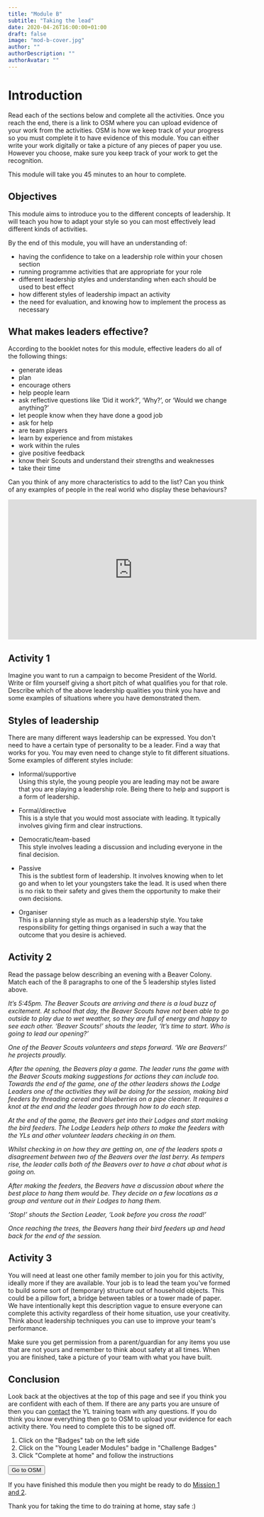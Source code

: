 ```yaml
---
title: "Module B"
subtitle: "Taking the lead"
date: 2020-04-26T16:00:00+01:00
draft: false
image: "mod-b-cover.jpg"
author: ""
authorDescription: ""
authorAvatar: ""
---
```


# Introduction

Read each of the sections below and complete all the activities. Once you reach the end, there is a link to OSM where you can upload evidence of your work from the activities. OSM is how we keep track of your progress so you must complete it to have evidence of this module. You can either write your work digitally or take a picture of any pieces of paper you use. However you choose, make sure you keep track of your work to get the recognition.

This module will take you 45 minutes to an hour to complete.

## Objectives

This module aims to introduce you to the different concepts of leadership. It will teach you how to adapt your style so you can most effectively lead different kinds of activities.

By the end of this module, you will have an understanding of:

- having the confidence to take on a leadership role within your chosen section
- running programme activities that are appropriate for your role
- different leadership styles and understanding when each should be used to best effect
- how different styles of leadership impact an activity
- the need for evaluation, and knowing how to implement the process as necessary

## What makes leaders effective?

According to the booklet notes for this module, effective leaders do all of the following things:

- generate ideas
- plan
- encourage others
- help people learn
- ask reflective questions like ‘Did it work?’, ‘Why?’, or ‘Would we change anything?’
- let people know when they have done a good job
- ask for help
- are team players
- learn by experience and from mistakes
- work within the rules
- give positive feedback
- know their Scouts and understand their strengths and weaknesses
- take their time

Can you think of any more characteristics to add to the list? Can you think of any examples of people in the real world who display these behaviours?

<iframe width="560" height="315" src="https://www.youtube.com/embed/18UVXW-x2_8" frameborder="0" allow="accelerometer; autoplay; encrypted-media; gyroscope; picture-in-picture" allowfullscreen></iframe>

## Activity 1

Imagine you want to run a campaign to become President of the World. Write or film yourself giving a short pitch of what qualifies you for that role. Describe which of the above leadership qualities you think you have and some examples of situations where you have demonstrated them.

## Styles of leadership

There are many different ways leadership can be expressed. You don't need to have a certain type of personality to be a leader. Find a way that works for you. You may even need to change style to fit different situations. Some examples of different styles include:

- Informal/supportive  
  Using this style, the young people you are leading may not be aware that you are playing a leadership role. Being there to help and support is a form of leadership.

- Formal/directive  
  This is a style that you would most associate with leading. It typically involves giving firm and clear instructions.

- Democratic/team-based  
  This style involves leading a discussion and including everyone in the final decision.

- Passive  
  This is the subtlest form of leadership. It involves knowing when to let go and when to let your youngsters take the lead. It is used when there is no risk to their safety and gives them the opportunity to make their own decisions.

- Organiser  
  This is a planning style as much as a leadership style. You take responsibility for getting things organised in such a way that the outcome that you desire is achieved.

## Activity 2

Read the passage below describing an evening with a Beaver Colony. Match each of the 8 paragraphs to one of the 5 leadership styles listed above.

*It’s 5:45pm. The Beaver Scouts are arriving and there is a loud buzz of excitement. At school that day, the Beaver Scouts have not been able to go outside to play due to wet weather, so they are full of energy and happy to see each other. ‘Beaver Scouts!’ shouts the leader, ‘It’s time to start. Who is going to lead our opening?’*

*One of the Beaver Scouts volunteers and steps forward. ‘We are Beavers!’ he projects proudly.*

*After the opening, the Beavers play a game. The leader runs the game with the Beaver Scouts making suggestions for actions they can include too. Towards the end of the game, one of the other leaders shows the Lodge Leaders one of the activities they will be doing for the session, making bird feeders by threading cereal and blueberries on a pipe cleaner. It requires a knot at the end and the leader goes through how to do each step.*

*At the end of the game, the Beavers get into their Lodges and start making the bird feeders. The Lodge Leaders help others to make the feeders with the YLs and other volunteer leaders checking in on them.*

*Whilst checking in on how they are getting on, one of the leaders spots a disagreement between two of the Beavers over the last berry. As tempers rise, the leader calls both of the Beavers over to have a chat about what is going on.*

*After making the feeders, the Beavers have a discussion about where the best place to hang them would be. They decide on a few locations as a group and venture out in their Lodges to hang them.*

*‘Stop!’ shouts the Section Leader, ‘Look before you cross the road!’*

*Once reaching the trees, the Beavers hang their bird feeders up and head back for the end of the session.*

## Activity 3

You will need at least one other family member to join you for this activity, ideally more if they are available. Your job is to lead the team you've formed to build some sort of (temporary) structure out of household objects. This could be a pillow fort, a bridge between tables or a tower made of paper. We have intentionally kept this description vague to ensure everyone can complete this activity regardless of their home situation, use your creativity. Think about leadership techniques you can use to improve your team's performance.

Make sure you get permission from a parent/guardian for any items you use that are not yours and remember to think about safety at all times. When you are finished, take a picture of your team with what you have built.

## Conclusion

Look back at the objectives at the top of this page and see if you think you are confident with each of them. If there are any parts you are unsure of then you can [contact](/contact) the YL training team with any questions. If you do think you know everything then go to OSM to upload your evidence for each activity there. You need to complete this to be signed off.

1. Click on the "Badges" tab on the left side
2. Click on the "Young Leader Modules" badge in "Challenge Badges"
3. Click "Complete at home" and follow the instructions

<a href="https://www.onlinescoutmanager.co.uk/main.php">
 <button type="button" class="go-to-osm">Go to OSM</button>
</a>

If you have finished this module then you might be ready to do [Mission 1 and 2](/tags/missions).

Thank you for taking the time to do training at home, stay safe :)
